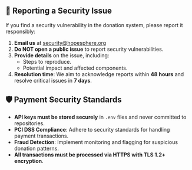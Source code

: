 ## 📌 Reporting a Security Issue
If you find a security vulnerability in the donation system, please report it responsibly:

1. **Email us** at [security@hopesphere.org](mailto:security@hopesphere.org)
2. **Do NOT open a public issue** to report security vulnerabilities.
3. **Provide details** on the issue, including:
   - Steps to reproduce.
   - Potential impact and affected components.
4. **Resolution time**: We aim to acknowledge reports within **48 hours** and resolve critical issues in **7 days**.

## 🛡️ Payment Security Standards
- **API keys must be stored securely** in `.env` files and never committed to repositories.
- **PCI DSS Compliance**: Adhere to security standards for handling payment transactions.
- **Fraud Detection**: Implement monitoring and flagging for suspicious donation patterns.
- **All transactions must be processed via HTTPS with TLS 1.2+ encryption**.
